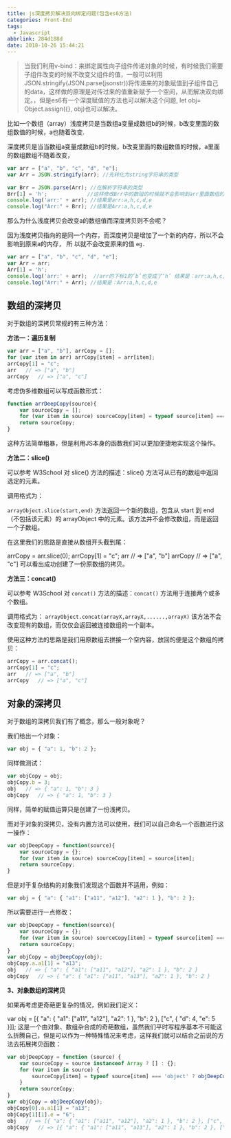 ```yaml
---
title: js深度拷贝解决双向绑定问题(包含es6方法)
categories: Front-End
tags:
  - Javascript
abbrlink: 284d188d
date: 2018-10-26 15:44:21
---
```


>当我们利用v-bind：来绑定属性向子组件传递对象的时候，有时候我们需要子组件改变的时候不改变父组件的值，一般可以利用JSON.stringify(JSON.parse(jsonstr))将传递来的对象赋值到子组件自己的data，这样做的原理是对传过来的值重新赋予一个空间，从而解决双向绑定。，但是es6有一个深度赋值的方法也可以解决这个问题, let obj= Object.assign({}, obj)也可以解决。
 
比如一个数组（array）浅度拷贝是当数组a变量成数组b的时候，b改变里面的数组数值的时候，a也随着改变.

深度拷贝是当当数组a变量成数组b的时候，b改变里面的数组数值的时候，a里面的数组数组不随着改变，
```js
var arr = ["a", "b", "c", "d", "e"];      
var Arr = JSON.stringify(arr); //先转化为string字符串的类型
      
var Brr = JSON.parse(Arr); //在解析字符串的类型
Brr[1] = 'h';             //这样修改Brr中的数组的时候就不会影响到arr里面数组的值
console.log('arr:' + arr); //结果是arr:a,h,c,d,e
console.log("Arr:" + Brr); //结果是Arr:a,h,c,d,e
```
 

那么为什么浅度拷贝会改变a的数组值而深度拷贝则不会呢？

因为浅度拷贝指向的是同一个内存，而深度拷贝是增加了一个新的内存，所以不会影响到原来a的内存， 所 以就不会改变原来的值
`eg.`
```js
var arr = ["a", "b", "c", "d", "e"];      
var Arr = arr;    
Arr[1] = 'h';     
console.log('arr:' + arr);  //arr的下标1的‘b’也变成了‘h’ 结果是：arr:a,h,c,d,e
console.log("Arr:" + Arr); //结果是：Arr:a,h,c,d,e
```


## 数组的深拷贝

对于数组的深拷贝常规的有三种方法：

**方法一：遍历复制**
```js
var arr = ["a", "b"], arrCopy = [];
for (var item in arr) arrCopy[item] = arr[item];
arrCopy[1] = "c";
arr   // => ["a", "b"]
arrCopy   // => ["a", "c"]
```
考虑伪多维数组可以写成函数形式：

```js
function arrDeepCopy(source){
    var sourceCopy = [];
    for (var item in source) sourceCopy[item] = typeof source[item] === 'object' ? arrDeepCopy(source[item]) : source[item];
    return sourceCopy;
}
```
 
这种方法简单粗暴，但是利用JS本身的函数我们可以更加便捷地实现这个操作。


**方法二：slice()**

可以参考 W3School 对 slice() 方法的描述：slice() 方法可从已有的数组中返回选定的元素。

调用格式为：

`arrayObject.slice(start,end)`
方法返回一个新的数组，包含从 start 到 end （不包括该元素）的 arrayObject 中的元素。该方法并不会修改数组，而是返回一个子数组。

在这里我们的思路是直接从数组开头截到尾：

arrCopy = arr.slice(0);
arrCopy[1] = "c";
arr   // => ["a", "b"] 
arrCopy   // => ["a", "c"]
可以看出成功创建了一份原数组的拷贝。

**方法三：concat()**

可以参考 W3School 对 `concat()` 方法的描述：`concat()` 方法用于连接两个或多个数组。

调用格式为：
`arrayObject.concat(arrayX,arrayX,......,arrayX)`
该方法不会改变现有的数组，而仅仅会返回被连接数组的一个副本。

使用这种方法的思路是我们用原数组去拼接一个空内容，放回的便是这个数组的拷贝：
```js
arrCopy = arr.concat();
arrCopy[1] = "c";
arr   // => ["a", "b"] 
arrCopy   // => ["a", "c"]
```

## 对象的深拷贝

对于数组的深拷贝我们有了概念，那么一般对象呢？

我们给出一个对象：
```js
var obj = { "a": 1, "b": 2 };
```
同样做测试：
```js
var objCopy = obj;
objCopy.b = 3;
obj   // => { "a": 1, "b": 3 }
objCopy   // => { "a": 1, "b": 3 }
```
同样，简单的赋值运算只是创建了一份浅拷贝。

而对于对象的深拷贝，没有内置方法可以使用，我们可以自己命名一个函数进行这一操作：
```js
var objDeepCopy = function(source){
    var sourceCopy = {};
    for (var item in source) sourceCopy[item] = source[item];
    return sourceCopy;
}
```
但是对于复杂结构的对象我们发现这个函数并不适用，例如：
```js
var obj = { "a": { "a1": ["a11", "a12"], "a2": 1 }, "b": 2 };
```
所以需要进行一点修改：

```js
var objDeepCopy = function(source){
    var sourceCopy = {};
    for (var item in source) sourceCopy[item] = typeof source[item] === 'object' ? objDeepCopy(source[item]) : source[item];
    return sourceCopy;
}
var objCopy = objDeepCopy(obj);
objCopy.a.a1[1] = "a13";
obj   // => { "a": { "a1": ["a11", "a12"], "a2": 1 }, "b": 2 }
objCopy   // => { "a": { "a1": ["a11", "a13"], "a2": 1 }, "b": 2 }
```
 

**3、对象数组的深拷贝**

 如果再考虑更奇葩更复杂的情况，例如我们定义：

var obj = [{ "a": { "a1": ["a11", "a12"], "a2": 1 }, "b": 2 }, ["c", { "d": 4, "e": 5 }]];
这是一个由对象、数组杂合成的奇葩数组，虽然我们平时写程序基本不可能这么折腾自己，但是可以作为一种特殊情况来考虑，这样我们就可以结合之前说的方法去拓展拷贝函数：

```js
var objDeepCopy = function (source) {
    var sourceCopy = source instanceof Array ? [] : {};
    for (var item in source) {
        sourceCopy[item] = typeof source[item] === 'object' ? objDeepCopy(source[item]) : source[item];
    }
    return sourceCopy;
}
var objCopy = objDeepCopy(obj);
objCopy[0].a.a1[1] = "a13";
objCopy[1][1].e = "6";
obj   // => [{ "a": { "a1": ["a11", "a12"], "a2": 1 }, "b": 2 }, ["c", { "d": 4, "e": 5 }]]
objCopy   // => [{ "a": { "a1": ["a11", "a13"], "a2": 1 }, "b": 2 }, ["c", { "d": 4, "e": 6 }]]
```